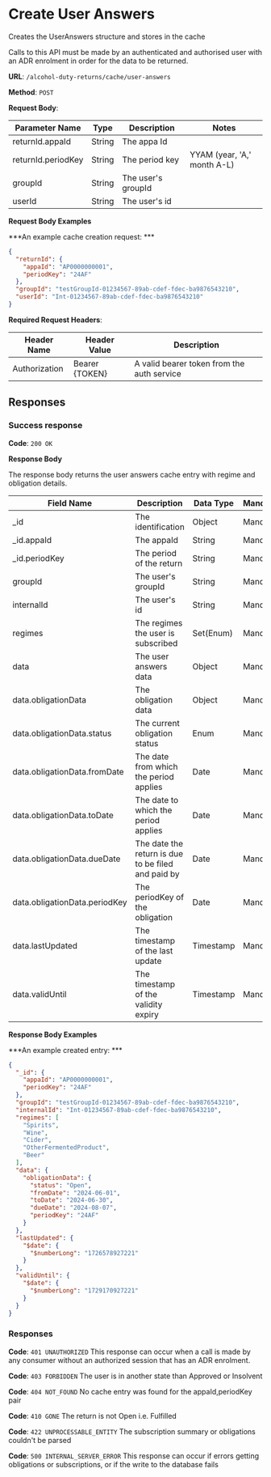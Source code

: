 # Create User Answers

Creates the UserAnswers structure and stores in the cache

Calls to this API must be made by an authenticated and authorised user with an ADR enrolment in order for the data to be returned.

**URL**: `/alcohol-duty-returns/cache/user-answers`

**Method**: `POST`

**Request Body**:

| Parameter Name     | Type   | Description        | Notes                       |
|--------------------|--------|--------------------|-----------------------------|
| returnId.appaId    | String | The appa Id        |                             |
| returnId.periodKey | String | The period key     | YYAM (year, 'A,' month A-L) |
| groupId            | String | The user's groupId |                             | 
| userId             | String | The user's id      |                             |

**Request Body Examples**

***An example cache creation request: ***

```json
{
  "returnId": {
    "appaId": "AP0000000001",
    "periodKey": "24AF"
  },
  "groupId": "testGroupId-01234567-89ab-cdef-fdec-ba9876543210",
  "userId": "Int-01234567-89ab-cdef-fdec-ba9876543210"
}
```

**Required Request Headers**:

| Header Name   | Header Value   | Description                                |
|---------------|----------------|--------------------------------------------|
| Authorization | Bearer {TOKEN} | A valid bearer token from the auth service |

## Responses

### Success response

**Code**: `200 OK`

**Response Body**

The response body returns the user answers cache entry with regime and obligation details.

| Field Name                    | Description                                        | Data Type | Mandatory/Optional | Notes                                             |
|-------------------------------|----------------------------------------------------|-----------|--------------------|---------------------------------------------------|
| _id                           | The identification                                 | Object    | Mandatory          |                                                   |
| _id.appaId                    | The appaId                                         | String    | Mandatory          |                                                   |
| _id.periodKey                 | The period of the return                           | String    | Mandatory          | YYAM (year, 'A,' month A-L)                       |
| groupId                       | The user's groupId                                 | String    | Mandatory          |                                                   |
| internalId                    | The user's id                                      | String    | Mandatory          |                                                   |
| regimes                       | The regimes the user is subscribed                 | Set(Enum) | Mandatory          | Beer, Cider, Wine, Spirits, OtherFermentedProduct |
| data                          | The user answers data                              | Object    | Mandatory          | 'Free form'; also contains obligations            |
| data.obligationData           | The obligation data                                | Object    | Mandatory          |                                                   |
| data.obligationData.status    | The current obligation status                      | Enum      | Mandatory          | Open                                              | 
| data.obligationData.fromDate  | The date from which the period applies             | Date      | Mandatory          | YYYY-MM-DD                                        |
| data.obligationData.toDate    | The date to which the period applies               | Date      | Mandatory          | YYYY-MM-DD                                        |
| data.obligationData.dueDate   | The date the return is due to be filed and paid by | Date      | Mandatory          |                                                   |
| data.obligationData.periodKey | The periodKey of the obligation                    | Date      | Mandatory          | YYAM (year, A, month A-L)                         |
| data.lastUpdated              | The timestamp of the last update                   | Timestamp | Mandatory          | value inside $date.$numberLong                    |
| data.validUntil               | The timestamp of the validity expiry               | Timestamp | Mandatory          | value inside $date.$numberLong                    |


**Response Body Examples**

***An example created entry: ***

```json
{
  "_id": {
    "appaId": "AP0000000001",
    "periodKey": "24AF"
  },
  "groupId": "testGroupId-01234567-89ab-cdef-fdec-ba9876543210",
  "internalId": "Int-01234567-89ab-cdef-fdec-ba9876543210",
  "regimes": [
    "Spirits",
    "Wine",
    "Cider",
    "OtherFermentedProduct",
    "Beer"
  ],
  "data": {
    "obligationData": {
      "status": "Open",
      "fromDate": "2024-06-01",
      "toDate": "2024-06-30",
      "dueDate": "2024-08-07",
      "periodKey": "24AF"
    }
  },
  "lastUpdated": {
    "$date": {
      "$numberLong": "1726578927221"
    }
  },
  "validUntil": {
    "$date": {
      "$numberLong": "1729170927221"
    }
  }
}
```

### Responses
**Code**: `401 UNAUTHORIZED`
This response can occur when a call is made by any consumer without an authorized session that has an ADR enrolment.

**Code**: `403 FORBIDDEN`
The user is in another state than Approved or Insolvent

**Code**: `404 NOT_FOUND`
No cache entry was found for the appaId,periodKey pair

**Code**: `410 GONE`
The return is not Open i.e. Fulfilled

**Code**: `422 UNPROCESSABLE_ENTITY`
The subscription summary or obligations couldn't be parsed

**Code**: `500 INTERNAL_SERVER_ERROR`
This response can occur if errors getting obligations or subscriptions, or if the write to the database fails